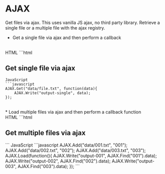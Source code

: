 # AJAX
Get files via ajax. This uses vanilla JS ajax, no third party library. Retrieve a single file or a multiple file with the ajax registry.
<br/>
* Get a single file via ajax and then perform a callback
<br/>
HTML
```html
<section>
	<h2>Get single file via ajax</h2>
	<div id="output-single"></div>
</section>

```
JavaScript
```javascript
AJAX.Get("data/file.txt", function(data){
	AJAX.Write("output-single", data);
});
```
<br/>
* Load multiple files via ajax and then perform a callback function
<br/>
HTML
```html
<section>
	<h2>Get multiple files via ajax</h2>
	<div id="output-001"></div>
	<div id="output-002"></div>
	<div id="output-003"></div>
</section>
```
JavaScript
```javascript
AJAX.Add("data/001.txt", "001");
AJAX.Add("data/002.txt", "002");
AJAX.Add("data/003.txt", "003");
AJAX.Load(function(){
	AJAX.Write("output-001", AJAX.Find("001").data);
	AJAX.Write("output-002", AJAX.Find("002").data);
	AJAX.Write("output-003", AJAX.Find("003").data);
});
```
